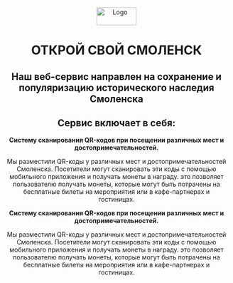 <a name="readme-top"></a>
<br />
<div align="center">
  <a href="https://github.com/NikitaKrylov/SmolathonHack">
    <img src ="https://i122.fastpic.org/big/2023/1110/ea/bea99132863c58e97299abdfa4a15eea.png" alt="Logo" width="90" height="40" align-items="ce">
  </a>
  <h1 align="center">ОТКРОЙ СВОЙ СМОЛЕНСК</h1>
</div>
<div>
  <h2 align="center">Наш веб-сервис направлен на сохранение и популяризацию исторического наследия Смоленска</h2>
  <h2 align="center">Сервис включает в себя:</h2>
  <p align="center"><strong>Систему сканирования QR-кодов при посещении различных мест и достопримечательностей.</strong></p>
  <p align="center">Мы разместили QR-коды у различных мест и достопримечательностей Смоленска. Посетители могут сканировать эти коды с помощью мобильного приложения и получать монеты в награду. это позволяет пользователю получать монеты, которые могут быть потрачены на бесплатные билеты на мероприятия или в кафе-партнерах и гостиницах.</p>
  <p align="center"><strong>Систему сканирования QR-кодов при посещении различных мест и достопримечательностей.</strong></p>
  <p align="center">Мы разместили QR-коды у различных мест и достопримечательностей Смоленска. Посетители могут сканировать эти коды с помощью мобильного приложения и получать монеты в награду. это позволяет пользователю получать монеты, которые могут быть потрачены на бесплатные билеты на мероприятия или в кафе-партнерах и гостиницах.</p>
</div>
